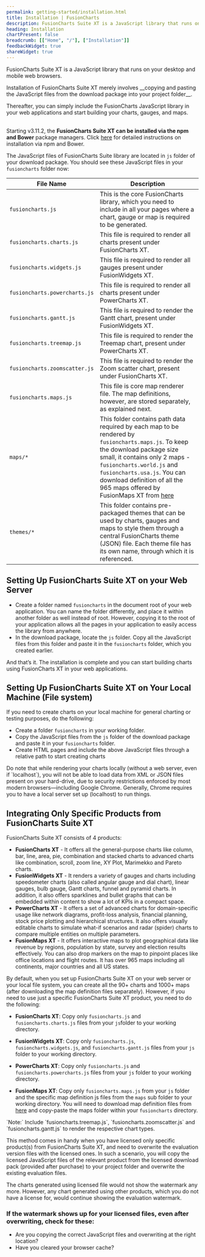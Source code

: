 ```yaml
---
permalink: getting-started/installation.html
title: Installation | FusionCharts
description: FusionCharts Suite XT is a JavaScript library that runs on your desktop/mobile web browsers. This article talks about steps to download FusionCharts library
heading: Installation
chartPresent: false
breadcrumb: [["Home", "/"], ["Installation"]]
feedbackWidget: true
shareWidget: true
---
```


FusionCharts Suite XT is a JavaScript library that runs on your desktop and mobile web browsers. 

<p class="text-info">
Installation of FusionCharts Suite XT merely involves __copying and pasting the JavaScript files from the download package into your project folder__.

Thereafter, you can simply include the FusionCharts JavaScript library in your web applications and start building your charts, gauges, and maps. <br/><br/>

Starting v3.11.2, the **FusionCharts Suite XT can be installed via the npm and Bower** package managers. Click [here](/getting-started/installing-via-npm-and-bower/installing-fusioncharts-suite-xt-via-npm-and-bower) for detailed instructions on installation via npm and Bower. 
</p>

The JavaScript files of FusionCharts Suite library are located in `js` folder of your download package. You should see these JavaScript files in your `fusioncharts` folder now:

File Name | Description
---|---
 `fusioncharts.js` | This is the core FusionCharts library, which you need to include in all your pages where a chart, gauge or map is required to be generated.
`fusioncharts.charts.js` | This file is required to render all charts present under FusionCharts XT.
`fusioncharts.widgets.js` | This file is required to render all gauges present under FusionWidgets XT.
`fusioncharts.powercharts.js` | This file is required to render all charts present under PowerCharts XT.
`fusioncharts.gantt.js` | This file is required to render the Gantt chart, present under FusionWidgets XT.
`fusioncharts.treemap.js` | This file is required to render the Treemap chart, present under PowerCharts XT.
`fusioncharts.zoomscatter.js` | This file is required to render the Zoom scatter chart, present under FusionCharts XT.
`fusioncharts.maps.js`  |This file is core map renderer file. The map definitions, however, are stored separately, as explained next.
`maps/*` | This folder contains path data required by each map to be rendered by `fusioncharts.maps.js`. To keep the download package size small, it contains only 2 maps  - `fusioncharts.world.js` and `fusioncharts.usa.js`. You can download definition of all the 965 maps offered by FusionMaps XT from [here](http://www.fusioncharts.com/download/maps/definition)
`themes/*` | This folder contains pre-packaged themes that can be used by charts, gauges and maps to style them through a central FusionCharts theme (JSON) file. Each theme file has its own name, through which it is referenced.

## Setting Up FusionCharts Suite XT on your Web Server

 * Create a folder named `fusioncharts` in the document root of your web application. You can name the folder differently, and place it within another folder as well instead of root. However, copying it to the root of your application allows all the pages in your application to easily access the library from anywhere.
 * In the download package, locate the `js` folder. Copy all the JavaScript files from this folder and paste it in the `fusioncharts` folder, which you created earlier.

And that’s it. The installation is complete and you can start building charts using FusionCharts XT in your web applications.

## Setting Up FusionCharts Suite XT on Your Local Machine (File system)

If you need to create charts on your local machine for general charting or testing purposes, do the following:

 * Create a folder `fusioncharts` in your working folder.
 * Copy the JavaScript files from the `js` folder of the download package and paste it in your `fusioncharts` folder.
 * Create HTML pages and include the above JavaScript files through a relative path to start creating charts

<p class="text-info">
Do note that while rendering your charts locally (without a web server, even if `localhost`), you will not be able to load data from XML or JSON files present on your hard-drive, due to security restrictions enforced by most modern browsers—including Google Chrome. Generally, Chrome requires you to have a local server set up (localhost) to run things.
</p>

## Integrating Only Specific Products from FusionCharts Suite XT

FusionCharts Suite XT consists of 4 products:

 * __FusionCharts XT__ - It offers all the general-purpose charts like column, bar, line, area, pie, combination and stacked charts to advanced charts like combination, scroll, zoom line, XY Plot, Marimekko and Pareto charts.
 * __FusionWidgets XT__ - It renders a variety of gauges and charts including speedometer charts (also called angular gauge and dial chart), linear gauges, bulb gauge, Gantt charts, funnel and pyramid charts. In addition, it also offers sparklines and bullet graphs that can be embedded within content to show a lot of KPIs in a compact space.
 * __PowerCharts XT__ - It offers a set of advanced charts for domain-specific usage like network diagrams, profit-loss analysis, financial planning, stock price plotting and hierarchical structures. It also offers visually editable charts to simulate what-if scenarios and radar (spider) charts to compare multiple entities on multiple parameters.
 * __FusionMaps XT__ - It offers interactive maps to plot geographical data like revenue by regions, population by state, survey and election results effectively. You can also drop markers on the map to pinpoint places like office locations and flight routes. It has over 965 maps including all continents, major countries and all US states.

By default, when you set up FusionCharts Suite XT on your web server or your local file system, you can create all the 90+ charts and 1000+ maps (after downloading the map definition files separately). However, if you need to use just a specific FusionCharts Suite XT product, you need to do the following:

 * __FusionCharts XT__: Copy only `fusioncharts.js` and `fusioncharts.charts.js` files from your `js`folder to your working directory.

 * __FusionWidgets XT__: Copy only `fusioncharts.js`, `fusioncharts.widgets.js`, and `fusioncharts.gantt.js` files from your `js` folder to your working directory.

 * __PowerCharts XT__: Copy only `fusioncharts.js` and `fusioncharts.powercharts.js` files from your `js` folder to your working directory.

 * __FusionMaps XT__: Copy only `fusioncharts.maps.js` from your `js` folder and the specific map definition js files from the `maps` sub folder to your working directory. You will need to download map definition files from [here](http://www.fusioncharts.com/download/maps/definition) and copy-paste the maps folder within your `fusioncharts` directory.

 <p class="text-info">`Note:` Include `fusioncharts.treemap.js`, `fusioncharts.zoomscatter.js` and `fusioncharts.gantt.js` to render the respective chart types.</p>

This method comes in handy when you have licensed only specific product(s) from FusionCharts Suite XT, and need to overwrite the evaluation version files with the licensed ones. In such a scenario, you will copy the licensed JavaScript files of the relevant product from the licensed download pack (provided after purchase) to your project folder and overwrite the existing evaluation files.

The charts generated using licensed file would not show the watermark any more. However, any chart generated using other products, which you do not have a license for, would continue showing the evaluation watermark.

### If the watermark shows up for your licensed files, even after overwriting, check for these:

  * Are you copying the correct JavaScript files and overwriting at the right location?
  * Have you cleared your browser cache?

